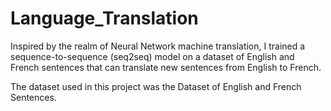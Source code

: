 # Language_Translation

Inspired by the realm of Neural Network machine translation, I trained a sequence-to-sequence (seq2seq) model on a dataset of English and French sentences that can translate new sentences from English to French.

The dataset used in this project was the Dataset of English and French Sentences.
